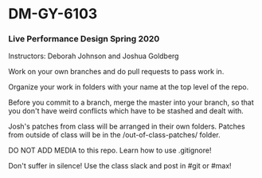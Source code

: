 # DM-GY-6103
### Live Performance Design Spring 2020

Instructors: Deborah Johnson and Joshua Goldberg

Work on your own branches and do pull requests to pass work in.

Organize your work in folders with your name at the top level of the repo.

Before you commit to a branch, merge the master into your branch, so that you don't have weird conflicts which have to be stashed and dealt with.

Josh's patches from class will be arranged in their own folders. Patches from outside of class will be in the /out-of-class-patches/ folder. 

DO NOT ADD MEDIA to this repo. Learn how to use .gitignore!

Don't suffer in silence! Use the class slack and post in #git or #max!

